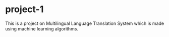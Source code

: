 # project-1
This is a project on Multilingual Language Translation System which is made using machine learning algorithms.

